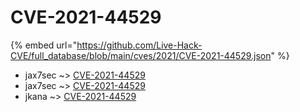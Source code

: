 # CVE-2021-44529
{% embed url="https://github.com/Live-Hack-CVE/full_database/blob/main/cves/2021/CVE-2021-44529.json" %}

* jax7sec ~> [CVE-2021-44529](https://www.alice-snow.ru/2021/database/cve-2021-44529/cve-2021-44529-jax7sec)
* jax7sec ~> [CVE-2021-44529](https://www.alice-snow.ru/2021/database/cve-2021-44529/cve-2021-44529-jax7sec)
* jkana ~> [CVE-2021-44529](https://www.alice-snow.ru/2021/database/cve-2021-44529/cve-2021-44529-jkana)